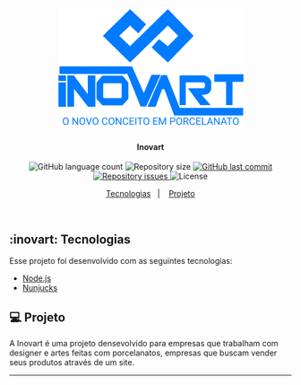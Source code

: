 <h1 align="center">
  <img alt="Inovart" title="Logo Inovart" src="public/assets/images/logo-inovart-github.png" style="background: #333;" />
</h1>

<h4 align="center">
  Inovart
</h4>

<p align="center">
  <img alt="GitHub language count" src="https://img.shields.io/github/languages/count/LeoGomes0919/Inovart">
  
  <img alt="Repository size" src="https://img.shields.io/github/repo-size/LeoGomes0919/Inovart">
  
  <a href="https://github.com/LeoGomes0919/Inovart/commits/master">
    <img alt="GitHub last commit" src="https://img.shields.io/github/last-commit/LeoGomes0919/Inovart">
  </a>
  
  <a href="https://github.com/LeoGomes0919/Inovart/issues">
    <img alt="Repository issues" src="https://img.shields.io/github/issues/LeoGomes0919/Inovart">
  </a>
  
  <img alt="License" src="https://img.shields.io/badge/license-MIT-brightgreen">
</p>

<p align="center">
  <a href="#inovart-tecnologias">Tecnologias</a>&nbsp;&nbsp;&nbsp;|&nbsp;&nbsp;&nbsp;
  <a href="#-projeto">Projeto</a>
</p>

<br>

<!-- <p align="center">
  <img alt="Frontend" src="" width="100%">
</a> -->

## :inovart: Tecnologias

Esse projeto foi desenvolvido com as seguintes tecnologias:

- [Node.js](https://nodejs.org/en/)
- [Nunjucks](https://mozilla.github.io/nunjucks/)

## 💻 Projeto

A Inovart é uma projeto densevolvido para empresas que trabalham com designer e artes feitas com porcelanatos, empresas que buscam vender seus produtos através de um site.

---








